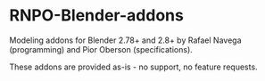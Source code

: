 # RNPO-Blender-addons

Modeling addons for Blender 2.78+ and 2.8+ by Rafael Navega (programming) and Pior Oberson (specifications).

These addons are provided as-is - no support, no feature requests.
